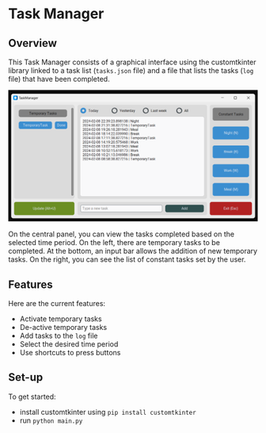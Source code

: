 # Task Manager

## Overview
This Task Manager consists of a graphical interface using the 
customtkinter library linked to a task list (`tasks.json` file) 
and a file that lists the tasks (`log` file) that have been completed.

![alt text](img/main.png?raw=true)

On the central panel, you can view the tasks completed based on the 
selected time period. On the left, there are temporary tasks to be 
completed. At the bottom, an input bar allows the addition of new 
temporary tasks. On the right, you can see the list of constant tasks 
set by the user.

## Features
Here are the current features:
- Activate temporary tasks
- De-active temporary tasks
- Add tasks to the `log` file
- Select the desired time period
- Use shortcuts to press buttons

## Set-up
To get started:
- install customtkinter using `pip install customtkinter`
- run `python main.py`
